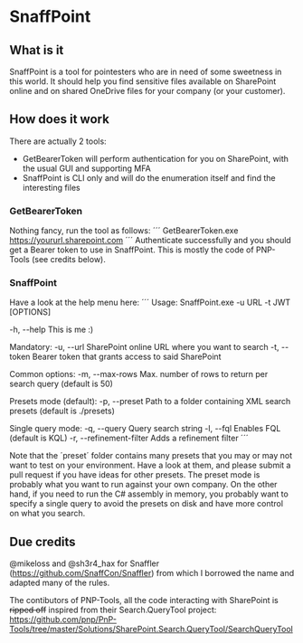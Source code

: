 # SnaffPoint

## What is it
SnaffPoint is a tool for pointesters who are in need of some sweetness in this world. It should help you find sensitive files available on SharePoint online and on shared OneDrive files for your company (or your customer).

## How does it work
There are actually 2 tools:
- GetBearerToken will perform authentication for you on SharePoint, with the usual GUI and supporting MFA
- SnaffPoint is CLI only and will do the enumeration itself and find the interesting files

### GetBearerToken
Nothing fancy, run the tool as follows:
´´´
GetBearerToken.exe https://yoururl.sharepoint.com
´´´
Authenticate successfully and you should get a Bearer token to use in SnaffPoint. This is mostly the code of PNP-Tools (see credits below).

### SnaffPoint
Have a look at the help menu here:
´´´
Usage: SnaffPoint.exe -u URL -t JWT [OPTIONS]

-h, --help              This is me :)

Mandatory:
-u, --url               SharePoint online URL where you want to search
-t, --token             Bearer token that grants access to said SharePoint

Common options:
-m, --max-rows          Max. number of rows to return per search query (default is 50)

Presets mode (default):
-p, --preset            Path to a folder containing XML search presets (default is ./presets)

Single query mode:
-q, --query             Query search string
-l, --fql               Enables FQL (default is KQL)
-r, --refinement-filter Adds a refinement filter
´´´

Note that the ´preset´ folder contains many presets that you may or may not want to test on your environment. Have a look at them, and please submit a pull request if you have ideas for other presets. The preset mode is probably what you want to run against your own company. On the other hand, if you need to run the C# assembly in memory, you probably want to specify a single query to avoid the presets on disk and have more control on what you search.

## Due credits
@mikeloss and @sh3r4_hax for Snaffler (https://github.com/SnaffCon/Snaffler) from which I borrowed the name and adapted many of the rules.

The contibutors of PNP-Tools, all the code interacting with SharePoint is ~~ripped off~~ inspired from their Search.QueryTool project: https://github.com/pnp/PnP-Tools/tree/master/Solutions/SharePoint.Search.QueryTool/SearchQueryTool